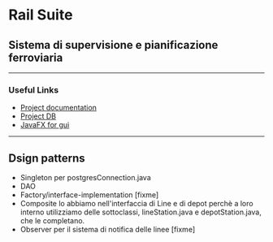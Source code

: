 # Rail Suite

## Sistema di supervisione e pianificazione ferroviaria

---

### Useful Links

- [Project documentation](https://www.overleaf.com/project/6878e189fb54376e984e33a9)
- [Project DB](https://console.neon.tech/app/projects/blue-cherry-81746859?branchId=br-still-violet-a2kvxop1)
- [JavaFX for gui](https://youtube.com/playlist?list=PLZPZq0r_RZOM-8vJA3NQFZB7JroDcMwev&si=EZBrWkfVWXSPGsL3)

---
## Dsign patterns

- Singleton per postgresConnection.java
- DAO
- Factory/interface-implementation [fixme]
- Composite lo abbiamo nell'interfaccia di Line e di depot
perchè a loro interno utilizziamo delle sottoclassi, lineStation.java e
depotStation.java, che le completano.
- Observer per il sistema di notifica delle linee [fixme]